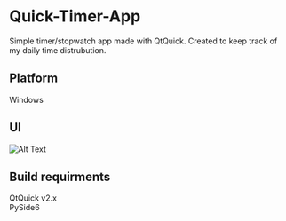 # Quick-Timer-App
Simple timer/stopwatch app made with QtQuick. Created to keep track of my daily time distrubution.

## Platform
Windows

## UI
![Alt Text](https://i.imgur.com/g5btTuW.png)

## Build requirments
QtQuick v2.x </br>
PySide6
